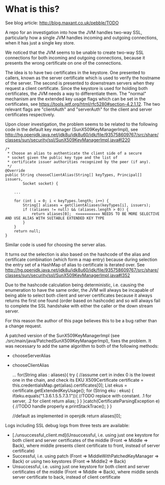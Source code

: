 # What is this?

See blog article: http://blog.maxant.co.uk/pebble/TODO

A repo for an investigation into how the JVM handles two-way SSL, particularly
how a single JVM handles incoming and outgoing connections, when it has just a single key store.

We noticed that the JVM seems to be unable to create two-way SSL connections for both incoming and
outgoing connections, because it presents the wrong certificate on one of the connections.

The idea is to have two certificates in the keystore. One presented to callers, known as the server certificate
which is used to verify the hostname of the server.  The second is presented to downstream servers when they
request a client certificate.  Since the keystore is used for holding both certificates, the JVM needs a way
to differentiate them. The "normal" mechanism are the extended key usage flags which can be set in the certificates,
see https://tools.ietf.org/html/rfc5280#section-4.2.1.12. The two relevant flags are "clientAuth" and "serverAuth"
for the client and server certificates respectively.

Upon closer investigation, the problem seems to be related to the following code in the default key manager
(SunX509KeyManagerImpl), see http://hg.openjdk.java.net/jdk8u/jdk8u60/jdk/file/935758609767/src/share/classes/sun/security/ssl/SunX509KeyManagerImpl.java#l220


    /*
     * Choose an alias to authenticate the client side of a secure
     * socket given the public key type and the list of
     * certificate issuer authorities recognized by the peer (if any).
     */
    @Override
    public String chooseClientAlias(String[] keyTypes, Principal[] issuers,
            Socket socket) {

        ...

        for (int i = 0; i < keyTypes.length; i++) {
            String[] aliases = getClientAliases(keyTypes[i], issuers);
            if ((aliases != null) && (aliases.length > 0)) {
                return aliases[0];  <========== NEEDS TO BE MORE SELECTIVE AND USE ALIAS WITH SUITABLE EXTENDED KEY TYPE
            }
        }
        return null;
    }

Similar code is used for choosing the server alias.

It turns out the selection is also based on the hashcode of the alias and certificate combination (which form a
map entry) because during
selection the entry set of a HashMap of alias to certificate is iterated over. See
http://hg.openjdk.java.net/jdk8u/jdk8u60/jdk/file/935758609767/src/share/classes/sun/security/ssl/SunX509KeyManagerImpl.java#l352

Due to the hashcode calculation being
deterministic, i.e. causing the enumeration to have the same order, the JVM will always be incapable of
being able to select both client and server certificates
because it always returns the first one found (order based on hashcode) and so will always fail to complete
the SSL handshake with either the caller or the down stream server.

For this reason the author of this page believes this to be a bug rather than a change request.

A patched version of the SunX509KeyManagerImpl (see ./src/main/java/PatchedSunX509KeyManagerImpl), fixes the problem.
It was necessary to add the same algorithm to both of the following methods:

- chooseServerAlias
- chooseClientAlias

    ...
    for(String alias : aliases){
        try {
            //assume cert in index 0 is the lowest one in the chain, and check its EKU
            X509Certificate certificate = this.credentialsMap.get(alias).certificates[0];
            List<String> ekus = certificate.getExtendedKeyUsage();
            for (String eku : ekus) {
                if(eku.equals("1.3.6.1.5.5.7.3.1")){  //TODO replace with constant. .1 for server, .2 for client
                    return alias;
                }
            }
        }catch(CertificateParsingException e){
            //TODO handle properly
            e.printStackTrace();
        }
    }

    //default as implemented in openjdk
    return aliases[0];

Logs including SSL debug logs from three tests are available:

- [./unsuccessful_client.md](Unsuccessful, i.e. using just one keystore for both client and server certificates of the middle (Front => Middle => Back), where middle presents client certificate to front, instead of server certificate)
- Successful, i.e. using patch (Front => MiddleWithPatchedKeyManager => Back) or using two keystores (Front => Middle2 => Back)
- Unsuccessful, i.e. using just one keystore for both client and server certificates of the middle (Front => Middle => Back), where middle sends server certificate to back, instead of client certificate


